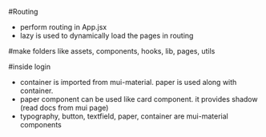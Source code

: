 #Routing 
- perform routing in App.jsx
- lazy is used to dynamically load the pages in routing

#make folders like assets, components, hooks, lib, pages, utils 

#inside login 
- container is imported from mui-material. paper is used along with container.
- paper component can be used like card component. it provides shadow (read docs from mui page)
- typography, button, textfield, paper, container are mui-material components


